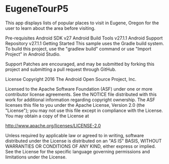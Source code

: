 # EugeneTourP5
This app displays lists of popular places to visit in Eugene, Oregon for the user to learn about the area before visiting.

Pre-requisites
Android SDK v27
Android Build Tools v27.1.1
Android Support Repository v27.1.1
Getting Started
This sample uses the Gradle build system. To build this project, use the "gradlew build" command or use "Import Project" in Android Studio.

Support
Patches are encouraged, and may be submitted by forking this project and submitting a pull request through GitHub. 

License
Copyright 2016 The Android Open Source Project, Inc.

Licensed to the Apache Software Foundation (ASF) under one or more contributor license agreements. See the NOTICE file distributed with this work for additional information regarding copyright ownership. The ASF licenses this file to you under the Apache License, Version 2.0 (the "License"); you may not use this file except in compliance with the License. You may obtain a copy of the License at

http://www.apache.org/licenses/LICENSE-2.0

Unless required by applicable law or agreed to in writing, software distributed under the License is distributed on an "AS IS" BASIS, WITHOUT WARRANTIES OR CONDITIONS OF ANY KIND, either express or implied. See the License for the specific language governing permissions and limitations under the License.
